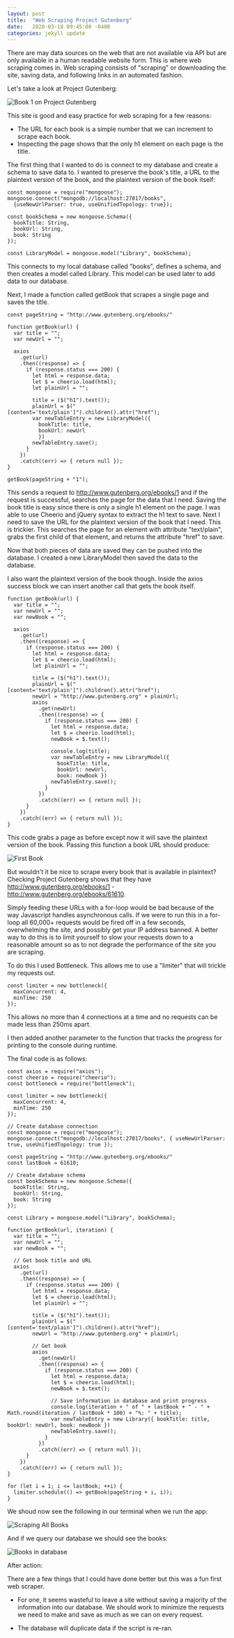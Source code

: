 ```yaml
---
layout: post
title:  "Web Scraping Project Gutenberg"
date:   2020-03-18 09:45:00 -0400
categories: jekyll update
---
```

There are may data sources on the web that are not available via API but are only available in a human readable website form. This is where web scraping comes in. Web scraping consists of "scraping" or downloading the site, saving data, and following links in an automated fashion.

Let's take a look at Project Gutenberg:

![Book 1 on Project Gutenberg](/photos/projectGutenberg/projectGutenbergBook1.png)

This site is good and easy practice for web scraping for a few reasons:
- The URL for each book is a simple number that we can increment to scrape each book.
- Inspecting the page shows that the only h1 element on each page is the title.

The first thing that I wanted to do is connect to my database and create a schema to save data to. I wanted to preserve the book's title, a URL to the plaintext version of the book, and the plaintext version of the book itself:

```
const mongoose = require("mongoose");
mongoose.connect("mongodb://localhost:27017/books",
  {useNewUrlParser: true, useUnifiedTopology: true});

const bookSchema = new mongoose.Schema({
  bookTitle: String,
  bookUrl: String,
  book: String
});

const LibraryModel = mongoose.model("Library", bookSchema);
```
This connects to my local database called "books", defines a schema, and then creates a model called Library. This model can be used later to add data to our database.

Next, I made a function called getBook that scrapes a single page and saves the title.

```
const pageString = "http://www.gutenberg.org/ebooks/"

function getBook(url) {
  var title = "";
  var newUrl = "";

  axios
    .get(url)
    .then((response) => {
      if (response.status === 200) {
        let html = response.data;
        let $ = cheerio.load(html);
        let plainUrl = "";

        title = ($("h1").text());
        plainUrl = $("[content='text/plain']").children().attr("href");
        var newTableEntry = new LibraryModel({ 
          bookTitle: title, 
          bookUrl: newUrl
          })
        newTableEntry.save();
      }
    })
    .catch((err) => { return null });
}

getBook(pageString + "1");
```
This sends a request to http://www.gutenberg.org/ebooks/1 and if the request is successful, searches the page for the data that I need. Saving the book title is easy since there is only a single h1 element on the page. I was able to use Cheerio and jQuery syntax to extract the h1 text to save. Next I need to save the URL for the plaintext version of the book that I need. This is trickier. This searches the page for an element with attribute "text/plain", grabs the first child of that element, and returns the attribute "href" to save.

Now that both pieces of data are saved they can be pushed into the database. I created a new LibraryModel then saved the data to the database.

I also want the plaintext version of the book though. Inside the axios success block we can insert another call that gets the book itself.
```
function getBook(url) {
  var title = "";
  var newUrl = "";
  var newBook = "";

  axios
    .get(url)
    .then((response) => {
      if (response.status === 200) {
        let html = response.data;
        let $ = cheerio.load(html);
        let plainUrl = "";

        title = ($("h1").text());
        plainUrl = $("[content='text/plain']").children().attr("href");
        newUrl = "http://www.gutenberg.org" + plainUrl;
        axios
          .get(newUrl)
          .then((response) => {
            if (response.status === 200) {
              let html = response.data;
              let $ = cheerio.load(html);
              newBook = $.text();

              console.log(title);
              var newTableEntry = new LibraryModel({ 
                bookTitle: title, 
                bookUrl: newUrl, 
                book: newBook })
              newTableEntry.save();
            }
          })
          .catch((err) => { return null });
      }
    })
    .catch((err) => { return null });
}
```
This code grabs a page as before except now it will save the plaintext version of the book. Passing this function a book URL should produce:

![First Book](/photos/projectGutenberg/scrapeFirstBook.png)

But wouldn't it be nice to scrape every book that is available in plaintext? Checking Project Gutenberg shows that they have http://www.gutenberg.org/ebooks/1 - http://www.gutenberg.org/ebooks/61610.

Simply feeding these URLs with a for-loop would be bad because of the way Javascript handles asynchronous calls. If we were to run this in a for-loop all 60,000+ requests would be fired off in a few seconds, overwhelming the site, and possibly get your IP address banned. A better way to do this is to limit yourself to slow your requests down to a reasonable amount so as to not degrade the performance of the site you are scraping.

To do this I used Bottleneck. This allows me to use a "limiter" that will trickle my requests out.

```
const limiter = new bottleneck({
  maxConcurrent: 4,
  minTime: 250
});
```
This allows no more than 4 connections at a time and no requests can be made less than 250ms apart.

I then added another parameter to the function that tracks the progress for printing to the console during runtime.

The final code is as follows:

```
const axios = require("axios");
const cheerio = require("cheerio");
const bottleneck = require("bottleneck");

const limiter = new bottleneck({
  maxConcurrent: 4,
  minTime: 250
});

// Create database connection
const mongoose = require("mongoose");
mongoose.connect("mongodb://localhost:27017/books", { useNewUrlParser: true, useUnifiedTopology: true });

const pageString = "http://www.gutenberg.org/ebooks/"
const lastBook = 61610;

// Create database schema
const bookSchema = new mongoose.Schema({
  bookTitle: String,
  bookUrl: String,
  book: String
});

const Library = mongoose.model("Library", bookSchema);

function getBook(url, iteration) {
  var title = "";
  var newUrl = "";
  var newBook = "";

  // Get book title and URL
  axios
    .get(url)
    .then((response) => {
      if (response.status === 200) {
        let html = response.data;
        let $ = cheerio.load(html);
        let plainUrl = "";

        title = ($("h1").text());
        plainUrl = $("[content='text/plain']").children().attr("href");
        newUrl = "http://www.gutenberg.org" + plainUrl;

        // Get book
        axios
          .get(newUrl)
          .then((response) => {
            if (response.status === 200) {
              let html = response.data;
              let $ = cheerio.load(html);
              newBook = $.text();

              // Save information in database and print progress
              console.log(iteration + " of " + lastBook + " - " + Math.round(iteration / lastBook * 100) + "%: " + title);
              var newTableEntry = new Library({ bookTitle: title, bookUrl: newUrl, book: newBook })
              newTableEntry.save();
            }
          })
          .catch((err) => { return null });
      }
    })
    .catch((err) => { return null });
}

for (let i = 1; i <= lastBook; ++i) {
  limiter.schedule(() => getBook(pageString + i, i));
}
```

We shoud now see the following in our terminal when we run the app:

![Scraping All Books](/photos/projectGutenberg/scrapingAllBooks.png)

And if we query our database we should see the books:

![Books in database](/photos/projectGutenberg/showSavedBooks.png)

After action:

There are a few things that I could have done better but this was a fun first web scraper.
- For one, it seems wasteful to leave a site without saving a majority of the information into our database. We should work to minimize the requests we need to make and save as much as we can on every request.

- The database will duplicate data if the script is re-ran.